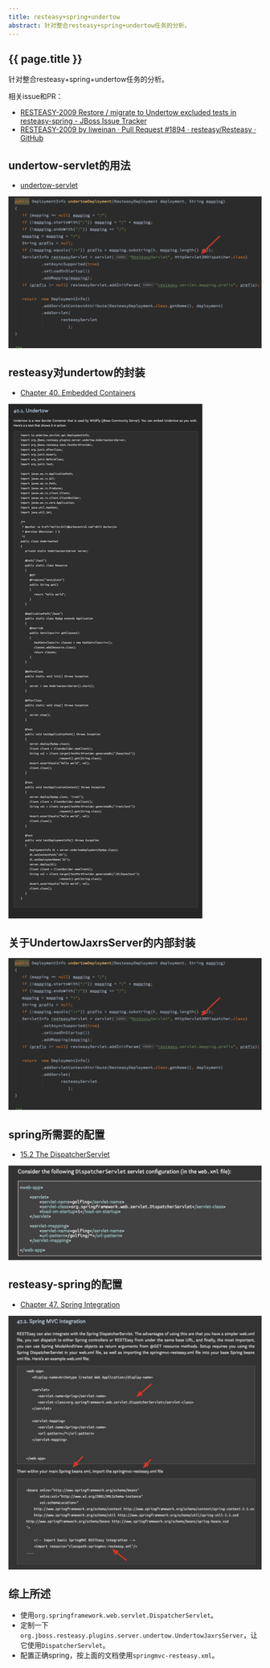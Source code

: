 ```yaml
---
title: resteasy+spring+undertow
abstract: 针对整合resteasy+spring+undertow任务的分析。
---
```


## {{ page.title }}

针对整合resteasy+spring+undertow任务的分析。

相关issue和PR：

- [RESTEASY-2009 Restore / migrate to Undertow excluded tests in resteasy-spring - JBoss Issue Tracker](http://issues.jboss.org/browse/RESTEASY-2009)
- [RESTEASY-2009 by liweinan · Pull Request #1894 · resteasy/Resteasy · GitHub](https://github.com/resteasy/Resteasy/pull/1894)


## undertow-servlet的用法

- [undertow-servlet](http://undertow.io/undertow-docs/undertow-docs-1.2.0/index.html#undertow-servlet)

![](https://raw.githubusercontent.com/liweinan/blogpicbackup/master/data/4B7290CB-806D-46B3-8B86-258FD8BBE703.png)

## resteasy对undertow的封装

- [Chapter 40. Embedded Containers](https://docs.jboss.org/resteasy/docs/3.6.1.Final/userguide/html/RESTEasy_Embedded_Container.html#d4e2447)

![](https://raw.githubusercontent.com/liweinan/blogpicbackup/master/data/8CC058DC-176E-48FE-AE26-FA46BD2C5004.png)

## 关于UndertowJaxrsServer的内部封装

![](https://raw.githubusercontent.com/liweinan/blogpicbackup/master/data/4B7290CB-806D-46B3-8B86-258FD8BBE703.png)

## spring所需要的配置

- [15.2 The DispatcherServlet](https://docs.spring.io/spring/docs/3.0.0.M4/reference/html/ch15s02.html)

![](https://raw.githubusercontent.com/liweinan/blogpicbackup/master/data/82154F45-42D7-4576-A231-E338CD6BAE27.png)

## resteasy-spring的配置

- [Chapter 47. Spring Integration](https://docs.jboss.org/resteasy/docs/3.6.3.Final/userguide/html/RESTEasy_Spring_Integration.html)

![](https://raw.githubusercontent.com/liweinan/blogpicbackup/master/data/65592333-BA17-430E-BBAD-4F4806120CF9.png)

## 综上所述

- 使用`org.springframework.web.servlet.DispatcherServlet`。
- 定制一下`org.jboss.resteasy.plugins.server.undertow.UndertowJaxrsServer`，让它使用`DispatcherServlet`。
- 配置正确spring，按上面的文档使用`springmvc-resteasy.xml`。


